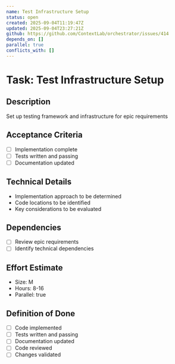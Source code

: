 ```yaml
---
name: Test Infrastructure Setup
status: open
created: 2025-09-04T11:19:47Z
updated: 2025-09-04T23:27:21Z
github: https://github.com/ContextLab/orchestrator/issues/414
depends_on: []
parallel: true
conflicts_with: []
---
```


# Task: Test Infrastructure Setup

## Description
Set up testing framework and infrastructure for epic requirements

## Acceptance Criteria
- [ ] Implementation complete
- [ ] Tests written and passing
- [ ] Documentation updated

## Technical Details
- Implementation approach to be determined
- Code locations to be identified
- Key considerations to be evaluated

## Dependencies
- [ ] Review epic requirements
- [ ] Identify technical dependencies

## Effort Estimate
- Size: M
- Hours: 8-16
- Parallel: true

## Definition of Done
- [ ] Code implemented
- [ ] Tests written and passing
- [ ] Documentation updated
- [ ] Code reviewed
- [ ] Changes validated
